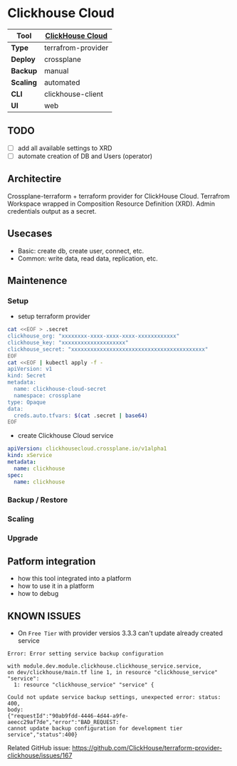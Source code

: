# Clickhouse Cloud

|**Tool**|[ClickHouse Cloud](https://clickhouse.com/cloud)|
|-|-|
|**Type**|terrafrom-provider|
|**Deploy**|crossplane|
|**Backup**|manual|
|**Scaling**|automated|
|**CLI**|clickhouse-client|
|**UI**|web|

## TODO

- [ ] add all available settings to XRD
- [ ] automate creation of DB and Users (operator)

## Architectire

Crossplane-terraform + terraform provider for ClickHouse Cloud.
Terrafrom Workspace wrapped in Composition Resource Definition (XRD).
Admin credentials output as a secret.

## Usecases

- Basic: create db, create user, connect, etc.
- Common: write data, read data, replication, etc.

## Maintenence

### Setup

- setup terraform provider

```bash
cat <<EOF > .secret
clickhouse_org: "xxxxxxxx-xxxx-xxxx-xxxx-xxxxxxxxxxxx"
clickhouse_key: "xxxxxxxxxxxxxxxxxxxx"
clickhouse_secret: "xxxxxxxxxxxxxxxxxxxxxxxxxxxxxxxxxxxxxxxxxx"
EOF
cat <<EOF | kubectl apply -f -
apiVersion: v1
kind: Secret
metadata:
  name: clickhouse-cloud-secret
  namespace: crossplane
type: Opaque
data:
  creds.auto.tfvars: $(cat .secret | base64)
EOF
```

- create Clickhouse Cloud service

```yaml
apiVersion: clickhousecloud.crossplane.io/v1alpha1
kind: xService
metadata:
  name: clickhouse
spec:
  name: clickhouse
```

### Backup / Restore
### Scaling
### Upgrade

## Patform integration

- how this tool integrated into a platform
- how to use it in a platform
- how to debug

## KNOWN ISSUES

- On `Free Tier` with provider versios 3.3.3 can't update already created service

```
Error: Error setting service backup configuration

with module.dev.module.clickhouse.clickhouse_service.service,
on dev/clickhouse/main.tf line 1, in resource "clickhouse_service" "service":
  1: resource "clickhouse_service" "service" {

Could not update service backup settings, unexpected error: status: 400,
body:
{"requestId":"90ab9fdd-4446-4d44-a9fe-aeecc29af7de","error":"BAD_REQUEST:
cannot update backup configuration for development tier
service","status":400}
```

Related GitHub issue: https://github.com/ClickHouse/terraform-provider-clickhouse/issues/167
